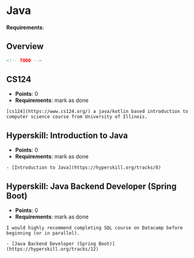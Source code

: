 # Java

**Requirements**:

## Overview
```md
<!-- TODO -->
```

## CS124
- **Points**: 0
- **Requirements**: mark as done
```
[cs124](https://www.cs124.org/) a java/kotlin based introduction to computer science course from University of Illinois.
```

<!-- https://gist.github.com/bpurinton/ce8411664962bba258565e2b5ac87bf3 -->
## Hyperskill: Introduction to Java
- **Points**: 0
- **Requirements**: mark as done
```
- [Introduction to Java](https://hyperskill.org/tracks/8)
```

## Hyperskill: Java Backend Developer (Spring Boot)
- **Points**: 0
- **Requirements**: mark as done
```
I would highly recommend completing SQL course on Datacamp before beginning (or in parallel).

- [Java Backend Developer (Spring Boot)](https://hyperskill.org/tracks/12)
```
